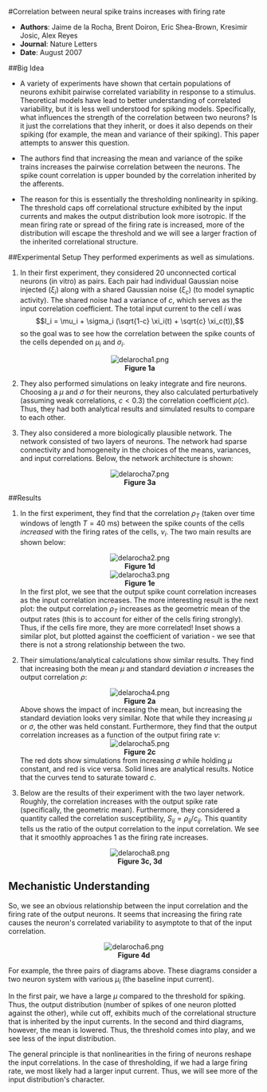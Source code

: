#Correlation between neural spike trains increases with firing rate

* **Authors**: Jaime de la Rocha, Brent Doiron, Eric Shea-Brown, Kresimir Josic, Alex Reyes
* **Journal**: Nature Letters
* **Date**: August 2007

##Big Idea
* A variety of experiments have shown that certain populations of neurons exhibit pairwise correlated variability in response to a stimulus. Theoretical models have lead to better understanding of correlated variability, but it is less well understood for spiking models. Specifically, what influences the strength of the correlation between two neurons? Is it just the correlations that they inherit, or does it also depends on their spiking (for example, the mean and variance of their spiking). This paper attempts to answer this question.

* The authors find that increasing the mean and variance of the spike trains increases the pairwise correlation between the neurons. The spike count correlation is upper bounded by the correlation inherited by the afferents.

* The reason for this is essentially the thresholding nonlinearity in spiking. The threshold caps off correlational structure exhibited by the input currents and makes the output distribution look more isotropic. If the mean firing rate or spread of the firing rate is increased, more of the distribution will escape the threshold and we will see a larger fraction of the inherited correlational structure. 

##Experimental Setup
They performed experiments as well as simulations.

1. In their first experiment, they considered 20 unconnected cortical neurons (in vitro) as pairs. Each pair had individual Gaussian noise injected ($\xi_i$) along with a shared Gaussian noise ($\xi_c$) (to model synaptic activity). The shared noise had a variance of $c$, which serves as the input correlation coefficient. The total input current to the cell $i$ was $$I_i = \mu_i + \sigma_i (\sqrt{1-c} \xi_i(t) + \sqrt{c} \xi_c(t)),$$ so the goal was to see how the correlation between the spike counts of the cells depended on $\mu_i$ and $\sigma_i$. <center>![delarocha1.png](resources/8C0EFFD9506A136B0283165710A25D51.png)<br><b>Figure 1a</b></center>
2. They also performed simulations on leaky integrate and fire neurons. Choosing a $\mu$ and $\sigma$ for their neurons, they also calculated perturbatively (assuming weak correlations, $c < 0.3$) the correlation coefficient $\rho(c)$. Thus, they had both analytical results and simulated results to compare to each other. 

3. They also considered a more biologically plausible network. The network consisted of two layers of neurons. The network had sparse connectivity and homogeneity in the choices of the means, variances, and input correlations. Below, the network architecture is shown:<center>![delarocha7.png](resources/E1EEF0910B96381AAE01FFDBBDDD8529.png)</center><center><b>Figure 3a</b></center>

##Results
1. In the first experiment, they find that the correlation $\rho_T$ (taken over time windows of length $T = 40$ ms) between the spike counts of the cells *increased* with the firing rates of the cells, $\nu_i$. The two main results are shown below:<center>![delarocha2.png](resources/AF82E9F89DEB4A32E0A46DB49BA2C7FA.png)<br><b>Figure 1d</b></center><center>![delarocha3.png](resources/3A7CFCA81DB9FE254FE90F18CAE63377.png)</center><center><b>Figure 1e</b></center>In the first plot, we see that the output spike count correlation increases as the input correlation increases. The more interesting result is the next plot: the output correlation $\rho_T$ increases as the geometric mean of the output rates (this is to account for either of the cells firing strongly). Thus, if the cells fire more, they are more correlated! Inset shows a similar plot, but plotted against the coefficient of variation - we see that there is not a strong relationship between the two. 

2. Their simulations/analytical calculations show similar results. They find that increasing both the mean $\mu$ and standard deviation $\sigma$ increases the output correlation $\rho$:<center>![delarocha4.png](resources/79E324C27943A757D929C068448E4CD5.png)</center><center><b>Figure 2a</b></center>Above shows the impact of increasing the mean, but increasing the standard deviation looks very similar. Note that while they increasing $\mu$ or $\sigma$, the other was held constant. Furthermore, they find that the output correlation increases as a function of the output firing rate $\nu$:<center>![delarocha5.png](resources/14500476207C8B0A7C5D3164AD44D8AA.png)</center><center><b>Figure 2c</b></center>The red dots show simulations from increasing $\sigma$ while holding $\mu$ constant, and red is vice versa. Solid lines are analytical results. Notice that the curves tend to saturate toward $c$.
3. Below are the results of their experiment with the two layer network. Roughly, the correlation increases with the output spike rate (specifically, the geometric mean). Furthermore, they considered a quantity called the correlation susceptibility, $S_{ij} = \rho_{ij}/c_{ij}$. This quantity tells us the ratio of the output correlation to the input correlation. We see that it smoothly approaches 1 as the firing rate increases.<center>![delarocha8.png](resources/F798832F029C66324AB6572E8CE7B08B.png)</center><center><b>Figure 3c, 3d</b></center>

## Mechanistic Understanding
So, we see an obvious relationship between the input correlation and the firing rate of the output neurons. It seems that increasing the firing rate causes the neuron's correlated variability to asymptote to that of the input correlation.<center>![delarocha6.png](resources/942B846DC0EA15C65983AE7A6E00006F.png)</center><center><b>Figure 4d</b></center>

For example, the three pairs of diagrams above. These diagrams consider a two neuron system with various $\mu_i$ (the baseline input current). 

In the first pair, we have a large $\mu$ compared to the threshold for spiking. Thus, the output distribution (number of spikes of one neuron plotted against the other), while cut off, exhibits much of the correlational structure that is inherited by the input currents. In the second and third diagrams, however, the mean is lowered. Thus, the threshold comes into play, and we see less of the input distribution. 

The general principle is that nonlinearities in the firing of neurons reshape the input correlations. In the case of thresholding, if we had a large firing rate, we most likely had a larger input current. Thus, we will see more of the input distribution's character.